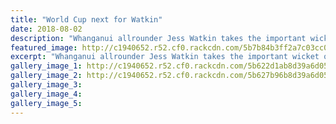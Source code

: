 ```yaml
---
title: "World Cup next for Watkin"
date: 2018-08-02
description: "Whanganui allrounder Jess Watkin takes the important wicket of England opener Amy Jones for 78 in the final ODI match..."
featured_image: http://c1940652.r52.cf0.rackcdn.com/5b7b84b3ff2a7c03cc000044/Jess-Watkins-Chron-18-Aug-230taking-wicket.gif
excerpt: "Whanganui allrounder Jess Watkin takes the important wicket of England opener Amy Jones for 78 in the final ODI match of the northern tour won by the Kiwis by four wickets..."
gallery_image_1: http://c1940652.r52.cf0.rackcdn.com/5b622d1ab8d39a6d050003d0/Jess-watkin-ex-chron-2-aug.gif
gallery_image_2: http://c1940652.r52.cf0.rackcdn.com/5b627b96b8d39a6d0500042c/Jess-Watkins-2-Aug-front-pagesmall-snip.gif
gallery_image_3: 
gallery_image_4: 
gallery_image_5: 
---
```

